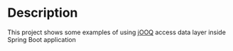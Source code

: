 # Description

This project shows some examples of using [jOOQ](https://www.jooq.org) access data layer inside
Spring Boot application
